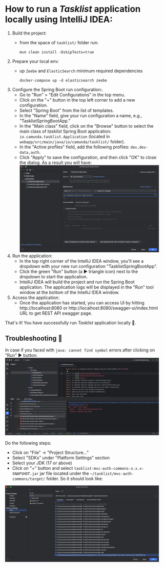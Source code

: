 # How to run a _Tasklist_ application locally using IntelliJ IDEA:

1. Build the project:
   - from the space of `tasklist/` folder run:

     ```shell
     mvn clean install -DskipTests=true
     ```
2. Prepare your local env:
   - up `Zeebe` and `ElasticSearch` minimum required dependencies

     ```shell
     docker-compose up -d elasticsearch zeebe
     ```
3. Configure the Spring Boot run configuration:.
   - Go to "Run" > "Edit Configurations" in the top menu.
   - Click on the "+" button in the top left corner to add a new configuration.
   - Select "Spring Boot" from the list of templates.
   - In the "Name" field, give your run configuration a name, e.g., "TasklistSpringBootApp."
   - In the "Main class" field, click on the "Browse" button to select the main class of _tasklist_ Spring Boot application: `io.camunda.tasklist.Application` (located in `webapp/src/main/java/io/camunda/tasklist/` folder).
   - In the "Active profiles" field, add the following profiles: `dev,dev-data,auth`.
   - Click "Apply" to save the configuration, and then click "OK" to close the dialog. As a result you will have:
     <img alt="SpringBoot app IntelliJ IDEA run configuration" src="/docs_assets/spring_boot_app_IDEA_config.png" width="550"/>
4. Run the application:
   - In the top right corner of the IntelliJ IDEA window, you'll see a dropdown with your new run configuration "TasklistSpringBootApp".
   - Click the green "Run" button (a &#9654; triangle icon) next to the dropdown to start the application.
   - IntelliJ IDEA will build the project and run the Spring Boot application. The application logs will be displayed in the "Run" tool window at the bottom of the IntelliJ IDEA window.
5. Access the application:
   - Once the application has started, you can access UI by hitting http://localhost:8080 or http://localhost:8080/swagger-ui/index.html URL to get REST API swagger page.

That's it! You have successfully run _Tasklist_ application locally :tada:.

## Troubleshooting :wrench:

In case if you faced with `java: cannot find symbol` errors after clicking on "Run" &#9654; button:
<img alt="cannot find symbol error illustration" src="/docs_assets/cannot_find_symbol_error.png" width="550"/>

Do the following steps:
- Click on "File" -> "Project Structure..."
- Select "SDKs" under "Platform Settings" section
- Select your JDK (17 or above)
- Click on "+" button and select `tasklist-mvc-auth-commons-x.x.x-SNAPSHOT.jar` jar file located under the `~/tasklist/mvc-auth-commons/target/` folder. So it should look like:
<img alt="fix for cannot find symbol error" src="/docs_assets/cannot_find_symbol_error_fix.png" width="550"/>


